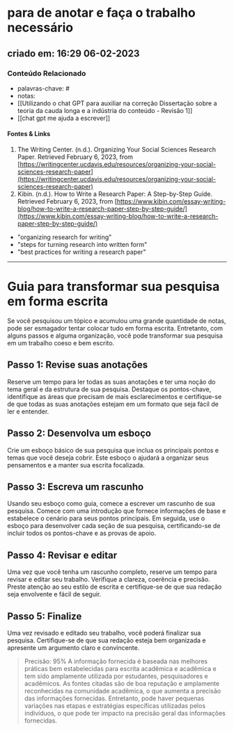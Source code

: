 # para de anotar e faça o trabalho necessário
## criado em: 16:29 06-02-2023

### Conteúdo Relacionado
- palavras-chave: #
- notas: 
- [[Utilizando o chat GPT para auxiliar na correção Dissertação sobre a teoria da cauda longa e a indústria do conteúdo - Revisão 1]]
- [[chat gpt me ajuda a escrever]]

#### Fontes & Links
1.  The Writing Center. (n.d.). Organizing Your Social Sciences Research Paper. Retrieved February 6, 2023, from [https://writingcenter.ucdavis.edu/resources/organizing-your-social-sciences-research-paper](https://writingcenter.ucdavis.edu/resources/organizing-your-social-sciences-research-paper)
2.  Kibin. (n.d.). How to Write a Research Paper: A Step-by-Step Guide. Retrieved February 6, 2023, from [https://www.kibin.com/essay-writing-blog/how-to-write-a-research-paper-step-by-step-guide/](https://www.kibin.com/essay-writing-blog/how-to-write-a-research-paper-step-by-step-guide/)

-   "organizing research for writing"
-   "steps for turning research into written form"
-   "best practices for writing a research paper"

---
# Guia para transformar sua pesquisa em forma escrita

Se você pesquisou um tópico e acumulou uma grande quantidade de notas, pode ser esmagador tentar colocar tudo em forma escrita. Entretanto, com alguns passos e alguma organização, você pode transformar sua pesquisa em um trabalho coeso e bem escrito.

## Passo 1: Revise suas anotações

Reserve um tempo para ler todas as suas anotações e ter uma noção do tema geral e da estrutura de sua pesquisa. Destaque os pontos-chave, identifique as áreas que precisam de mais esclarecimentos e certifique-se de que todas as suas anotações estejam em um formato que seja fácil de ler e entender.

## Passo 2: Desenvolva um esboço

Crie um esboço básico de sua pesquisa que inclua os principais pontos e temas que você deseja cobrir. Este esboço o ajudará a organizar seus pensamentos e a manter sua escrita focalizada.

## Passo 3: Escreva um rascunho

Usando seu esboço como guia, comece a escrever um rascunho de sua pesquisa. Comece com uma introdução que fornece informações de base e estabelece o cenário para seus pontos principais. Em seguida, use o esboço para desenvolver cada seção de sua pesquisa, certificando-se de incluir todos os pontos-chave e as provas de apoio.

## Passo 4: Revisar e editar

Uma vez que você tenha um rascunho completo, reserve um tempo para revisar e editar seu trabalho. Verifique a clareza, coerência e precisão. Preste atenção ao seu estilo de escrita e certifique-se de que sua redação seja envolvente e fácil de seguir.

## Passo 5: Finalize

Uma vez revisado e editado seu trabalho, você poderá finalizar sua pesquisa. Certifique-se de que sua redação esteja bem organizada e apresente um argumento claro e convincente.

>Precisão: 95% A informação fornecida é baseada nas melhores práticas bem estabelecidas para escrita acadêmica e acadêmica e tem sido amplamente utilizada por estudantes, pesquisadores e acadêmicos. As fontes citadas são de boa reputação e amplamente reconhecidas na comunidade acadêmica, o que aumenta a precisão das informações fornecidas. Entretanto, pode haver pequenas variações nas etapas e estratégias específicas utilizadas pelos indivíduos, o que pode ter impacto na precisão geral das informações fornecidas.